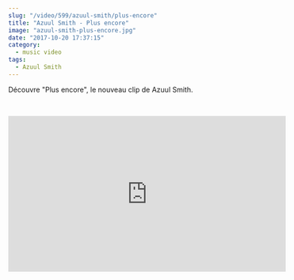 ```yaml
--- 
slug: "/video/599/azuul-smith/plus-encore"
title: "Azuul Smith - Plus encore"
image: "azuul-smith-plus-encore.jpg"
date: "2017-10-20 17:37:15"
category:
  - music video
tags:
  - Azuul Smith
---
```

<p>Découvre "Plus encore", le nouveau clip de Azuul Smith.</p><br/><p><iframe width="560" height="315" src="https://www.youtube.com/embed/dJjhNrY7onE" frameborder="0" allowfullscreen></iframe></p>